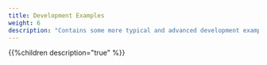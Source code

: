 ```yaml
---
title: Development Examples
weight: 6
description: "Contains some more typical and advanced development examples of extensions"
---
```


{{%children description="true" %}}